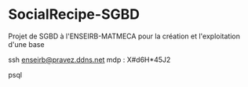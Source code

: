 # SocialRecipe-SGBD
Projet de SGBD à l'ENSEIRB-MATMECA pour la création et l'exploitation d'une base

ssh enseirb@pravez.ddns.net
mdp : X#d6H*45J2

psql
